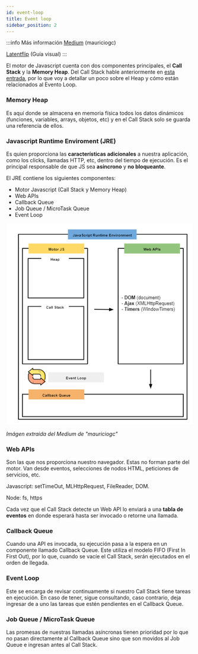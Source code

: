 ```yaml
---
id: event-loop
title: Event loop
sidebar_position: 2
---
```


:::info Más información
[Medium](https://mauriciogc.medium.com/javascript-c%C3%B3mo-funciona-el-runtime-environment-jre-8ebceafdc938) (mauriciogc)

[Latentflip](http://latentflip.com/loupe/?code=JC5vbignYnV0dG9uJywgJ2NsaWNrJywgZnVuY3Rpb24gb25DbGljaygpIHsKICAgIHNldFRpbWVvdXQoZnVuY3Rpb24gdGltZXIoKSB7CiAgICAgICAgY29uc29sZS5sb2coJ1lvdSBjbGlja2VkIHRoZSBidXR0b24hJyk7ICAgIAogICAgfSwgMjAwMCk7Cn0pOwoKY29uc29sZS5sb2coIkhpISIpOwoKc2V0VGltZW91dChmdW5jdGlvbiB0aW1lb3V0KCkgewogICAgY29uc29sZS5sb2coIkNsaWNrIHRoZSBidXR0b24hIik7Cn0sIDUwMDApOwoKY29uc29sZS5sb2coIldlbGNvbWUgdG8gbG91cGUuIik7!!!PGJ1dHRvbj5DbGljayBtZSE8L2J1dHRvbj4%3D) (Guía visual)
:::

El motor de Javascript cuenta con dos componentes principales, el **Call Stack** y la **Memory Heap**.
Del Call Stack hable anteriormente en [esta entrada](./call-stack.md), por lo que voy a detallar un poco sobre el Heap y cómo están relacionados al Evento Loop.

### Memory Heap
Es aquí donde se almacena en memoria física todos los datos dinámicos (funciones, variables, arrays, objetos, etc) y en el Call Stack solo se guarda una referencia de ellos. 

### Javascript Runtime Enviroment (JRE)
Es quien proporciona las **características adicionales** a nuestra aplicación, como los clicks,  llamadas HTTP, etc, dentro del tiempo de ejecución. 
Es el principal responsable de que JS sea **asíncrono** y **no bloqueante**.

El JRE contiene los siguientes componentes: 
* Motor Javascript (Call Stack y Memory Heap)
* Web APIs
* Callback Queue 
* Job Queue / MicroTask Queue
* Event Loop

![JRE](./images/jre.PNG)

*Imágen extraida del Medium de "mauriciogc"*

### Web APIs
Son las que nos proporciona nuestro navegador. Estas no forman parte del motor. 
Van desde eventos, selecciones de nodos HTML, peticiones de servicios, etc.

Javascript: setTimeOut, MLHttpRequest, FileReader, DOM.

Node: fs, https


Cada vez que el Call Stack detecte un Web API lo enviará a una **tabla de eventos** en donde esperará hasta ser invocado o retorne una llamada.

### Callback Queue
Cuando una API es invocada, su ejecución pasa a la espera en un componente llamado Callback Queue. Este utiliza el modelo FIFO (First In First Out), por lo que, cuando se vacíe el Call Stack, serán ejecutados en el orden de llegada.


### Event Loop
Este se encarga de revisar continuamente si nuestro Call Stack tiene tareas en ejecución. En caso de tener, sigue consultando, caso contrario, deja ingresar de a uno las tareas que estén pendientes en el Callback Queue.

### Job Queue / MicroTask Queue
Las promesas de nuestras llamadas asíncronas tienen prioridad por lo que no pasan directamente al Callback Queue sino que son movidos al Job Queue e ingresan antes al Call Stack.
